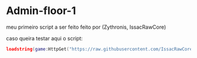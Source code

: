 # Admin-floor-1
meu primeiro script a ser feito
feito por (Zythronis, IssacRawCore)

caso queira testar aqui o script:
```lua
loadstring(game:HttpGet("https://raw.githubusercontent.com/IssacRawCoreOfficiak/Admin-floor-1/main/adminfloor1.txt"))()
```
